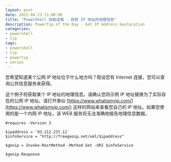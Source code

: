 ```yaml
---
layout: post
date: 2015-04-23 11:00:00
title: "PowerShell 技能连载 - 获取 IP 地址的地理信息"
description: PowerTip of the Day - Get IP Address Geolocation
categories:
- powershell
- tip
tags:
- powershell
- tip
- powertip
- series
---
```

您希望知道某个公网 IP 地址位于什么地方吗？假设您有 Internet 连接，您可以查询公共信息服务来获得。

这个例子将获取某个 IP 地址的地理信息。请确认您将示例 IP 地址替换为了实际存在的公网 IP 地址。请打开类似 [https://www.whatismyip.com/](https://www.whatismyip.com/) 这样的网站来查看您自己的 IP 地址。如果您使用的是一个内网 IP 地址，该 WEB 服务将无法准确地报告地理信息数据。

    #requires -Version 3

    $ipaddress = '93.212.237.11'
    $infoService = "http://freegeoip.net/xml/$ipaddress"

    $geoip = Invoke-RestMethod -Method Get -URI $infoService

    $geoip.Response

<!--本文国际来源：[Get IP Address Geolocation](http://community.idera.com/powershell/powertips/b/tips/posts/get-ip-address-geolocation)-->
